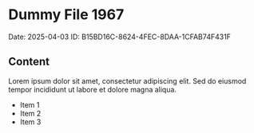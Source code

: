# Dummy File 1967

Date: 2025-04-03
ID: B15BD16C-8624-4FEC-8DAA-1CFAB74F431F

## Content

Lorem ipsum dolor sit amet, consectetur adipiscing elit.
Sed do eiusmod tempor incididunt ut labore et dolore magna aliqua.

* Item 1
* Item 2
* Item 3
